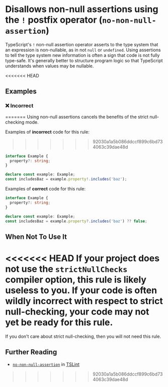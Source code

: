 # Disallows non-null assertions using the `!` postfix operator (`no-non-null-assertion`)

TypeScript's `!` non-null assertion operator asserts to the type system that an expression is non-nullable, as in not `null` or `undefined`.
Using assertions to tell the type system new information is often a sign that code is not fully type-safe.
It's generally better to structure program logic so that TypeScript understands when values may be nullable.

<<<<<<< HEAD
## Examples

<!--tabs-->

### ❌ Incorrect
=======
Using non-null assertions cancels the benefits of the strict null-checking mode.

Examples of **incorrect** code for this rule:
>>>>>>> 92030a1a5b086ddccf899c6bd734063c39dae48d

```ts
interface Example {
  property?: string;
}

declare const example: Example;
const includesBaz = example.property!.includes('baz');
```

Examples of **correct** code for this rule:

```ts
interface Example {
  property?: string;
}

declare const example: Example;
const includesBaz = example.property?.includes('baz') ?? false;
```

## When Not To Use It

<<<<<<< HEAD
If your project does not use the `strictNullChecks` compiler option, this rule is likely useless to you.
If your code is often wildly incorrect with respect to strict null-checking, your code may not yet be ready for this rule.
=======
If you don't care about strict null-checking, then you will not need this rule.

## Further Reading

- [`no-non-null-assertion`](https://palantir.github.io/tslint/rules/no-non-null-assertion/) in [TSLint](https://palantir.github.io/tslint/)
>>>>>>> 92030a1a5b086ddccf899c6bd734063c39dae48d
